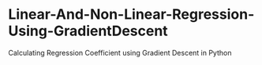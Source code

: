 # Linear-And-Non-Linear-Regression-Using-GradientDescent
Calculating Regression Coefficient using Gradient Descent in Python
